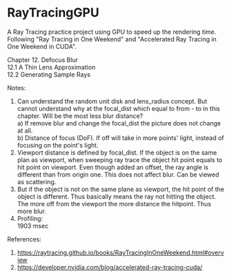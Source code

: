 # RayTracingGPU
A Ray Tracing practice project using GPU to speed up the rendering time. Following "Ray Tracing in One Weekend" and "Accelerated Ray Tracing in One Weekend in CUDA".

 
Chapter 12. Defocus Blur<br/>
  12.1  A Thin Lens Approximation<br/>
  12.2  Generating Sample Rays<br/>
  
  
Notes:<br/>
1. Can understand the random unit disk and lens_radius concept. But cannot understand why at the focal_dist which equal to from - to in this chapter. Will be the most less blur distance? <br/>
a) If remove blur and change the focal_dist the picture does not change at all. <br/> 
b) Distance of focus (DoF). If off will take in more points' light, instead of focusing on the point's light. <br/>
2. Viewport distance is defined by focal_dist. If the object is on the same plan as viewport, when sweeping ray trace the object hit point equals to hit point on viewport. Even though added an offset, the ray angle is different than from origin one. This does not affect blur. Can be viewed as scattering. <br/>
3. But if the object is not on the same plane as viewport, the hit point of the object is different. Thus basically means the ray not hitting the object. The more off from the viewport the more distance the hitpoint. Thus more blur. <br/>
4. Profiling:<br/>
1903 msec<br/>  
 
 
References:<br/>
1) https://raytracing.github.io/books/RayTracingInOneWeekend.html#overview
2) https://developer.nvidia.com/blog/accelerated-ray-tracing-cuda/

